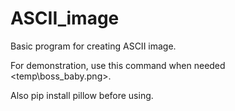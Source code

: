 # ASCII_image
Basic program for creating ASCII image.


For demonstration, use this command when needed		 <temp\boss_baby.png>.

Also pip install pillow before using.
